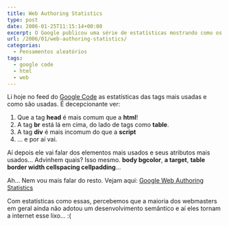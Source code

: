 ```yaml
---
title: Web Authoring Statistics
type: post
date: 2006-01-25T11:15:14+00:00
excerpt: O Google publicou uma série de estatísticas mostrando como os desenvolvedores atuais utilizam o HTML. O resultado é decepcionante...
url: /2006/01/web-authoring-statistics/
categorias:
  - Pensamentos aleatórios
tags:
  - google code
  - html
  - web
---
```


Li hoje no feed do [Google Code][1] as estatísticas das tags mais usadas e como são usadas. É decepcionante ver:

1. Que a tag **head** é mais comum que a **html**!
2. A tag **br** está lá em cima, do lado de tags como **table**.
3. A tag **div** é mais incomum do que a **script**
4. … e por aí vai.

Aí depois ele vai falar dos elementos mais usados e seus atributos mais usados… Advinhem quais? Isso mesmo. **body bgcolor**, **a target**, **table border width cellspacing cellpadding**…

Ah… Nem vou mais falar do resto. Vejam aqui: [Google Web Authoring Statistics][2]

Com estatísticas como essas, percebemos que a maioria dos webmasters em geral ainda não adotou um desenvolvimento semântico e aí eles tornam a internet esse lixo… :(

[1]: http://code.google.com/
[2]: http://code.google.com/webstats/index.html
